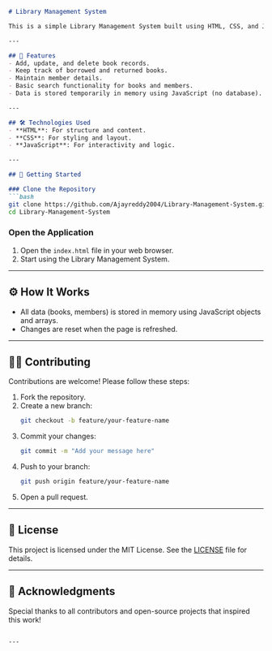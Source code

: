 ```markdown
# Library Management System

This is a simple Library Management System built using HTML, CSS, and JavaScript. It provides basic functionalities for managing books and members without the need for a database.

---

## 📂 Features
- Add, update, and delete book records.
- Keep track of borrowed and returned books.
- Maintain member details.
- Basic search functionality for books and members.
- Data is stored temporarily in memory using JavaScript (no database).

---

## 🛠️ Technologies Used
- **HTML**: For structure and content.
- **CSS**: For styling and layout.
- **JavaScript**: For interactivity and logic.

---

## 🚀 Getting Started

### Clone the Repository
```bash
git clone https://github.com/Ajayreddy2004/Library-Management-System.git
cd Library-Management-System
```

### Open the Application
1. Open the `index.html` file in your web browser.
2. Start using the Library Management System.

---

## ⚙️ How It Works
- All data (books, members) is stored in memory using JavaScript objects and arrays.
- Changes are reset when the page is refreshed.

---

## 🧑‍💻 Contributing
Contributions are welcome! Please follow these steps:
1. Fork the repository.
2. Create a new branch:
   ```bash
   git checkout -b feature/your-feature-name
   ```
3. Commit your changes:
   ```bash
   git commit -m "Add your message here"
   ```
4. Push to your branch:
   ```bash
   git push origin feature/your-feature-name
   ```
5. Open a pull request.

---

## 📄 License
This project is licensed under the MIT License. See the [LICENSE](LICENSE) file for details.

---

## 🤝 Acknowledgments
Special thanks to all contributors and open-source projects that inspired this work!
```

---


